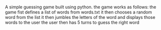 A simple guessing game built using python. the game works as follows:
the game fist defines a list of words from words.txt
it then chooses a random word from the list
it then jumbles the letters of the word and displays those words to the user
the user then has 5 turns to guess the right word
